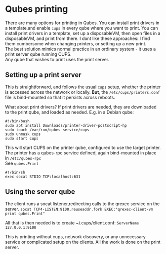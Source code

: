 # Qubes printing
There are many options for printing in Qubes.
You can install print drivers in a template,and enable `cups` in every qube where you want to print.
You can install print drivers in a template, set up a disposableVM, then open files in a disposableVM, and print from there.
I dont like these approaches: I find them cumbersome when changing printers, or setting up a new print.  
The best solution mimics normal practice in an ordinary system - it uses a print server qube running CUPS.  
Any qube that wishes to print uses the print server.

## Setting up a print server
This is straightforward, and follows the usual `cups` setup, whether the printer is accessed across the network or locally.
**But**, the `/etc/cups/printers.conf` file is bind-mounted so that it persists across reboots.

What about print drivers?
If print drivers are needed, they are downloaded to the print qube, and loaded as needed.
E.g. in a Debian qube:  
```
#!/bin/bash
sudo apt install Downloads/printer-driver-postscript-hp
sudo touch /var/run/qubes-service/cups
sudo unmask cups
sudo start cups
```

This will start CUPS on the printer qube, configured to use the target printer.  
The printer has a qubes-rpc service defined, again bind-mounted in place in `/etc/qubes-rpc`  
See `qubes.Print`  
```
#!/bin/sh
exec socat STDIO TCP:localhost:631
```

## Using the server qube

The client runs a socat listener,redirecting calls to the qrexec service on the server.
`socat TCP4-LISTEN:9100,reuseaddr,fork EXEC:"qrexec-client-vm print qubes.Print"`

All that is then needed is to create ~/.cups/client.conf:
`ServerName 127.0.0.1:9100`	

This is printing without cups, network discovery, or any unnecessary service or complicated setup on the clients.
All the work is done on the print server.
